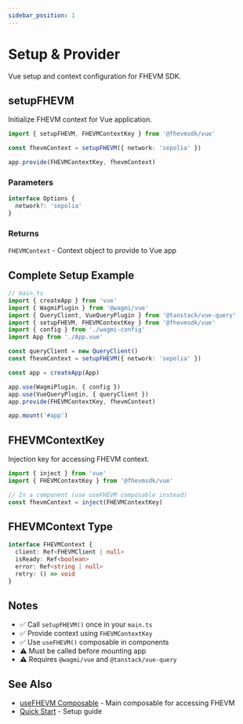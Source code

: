 ```yaml
---
sidebar_position: 1
---
```


# Setup & Provider

Vue setup and context configuration for FHEVM SDK.

## setupFHEVM

Initialize FHEVM context for Vue application.

```typescript
import { setupFHEVM, FHEVMContextKey } from '@fhevmsdk/vue'

const fhevmContext = setupFHEVM({ network: 'sepolia' })

app.provide(FHEVMContextKey, fhevmContext)
```

### Parameters

```typescript
interface Options {
  network?: 'sepolia'
}
```

### Returns

`FHEVMContext` - Context object to provide to Vue app

## Complete Setup Example

```typescript
// main.ts
import { createApp } from 'vue'
import { WagmiPlugin } from '@wagmi/vue'
import { QueryClient, VueQueryPlugin } from '@tanstack/vue-query'
import { setupFHEVM, FHEVMContextKey } from '@fhevmsdk/vue'
import { config } from './wagmi-config'
import App from './App.vue'

const queryClient = new QueryClient()
const fhevmContext = setupFHEVM({ network: 'sepolia' })

const app = createApp(App)

app.use(WagmiPlugin, { config })
app.use(VueQueryPlugin, { queryClient })
app.provide(FHEVMContextKey, fhevmContext)

app.mount('#app')
```

## FHEVMContextKey

Injection key for accessing FHEVM context.

```typescript
import { inject } from 'vue'
import { FHEVMContextKey } from '@fhevmsdk/vue'

// In a component (use useFHEVM composable instead)
const fhevmContext = inject(FHEVMContextKey)
```

## FHEVMContext Type

```typescript
interface FHEVMContext {
  client: Ref<FHEVMClient | null>
  isReady: Ref<boolean>
  error: Ref<string | null>
  retry: () => void
}
```

## Notes

- ✅ Call `setupFHEVM()` once in your `main.ts`
- ✅ Provide context using `FHEVMContextKey`
- ✅ Use `useFHEVM()` composable in components
- ⚠️ Must be called before mounting app
- ⚠️ Requires `@wagmi/vue` and `@tanstack/vue-query`

## See Also

- [useFHEVM Composable](./use-fhevm) - Main composable for accessing FHEVM
- [Quick Start](../../getting-started/quick-start-vue) - Setup guide

